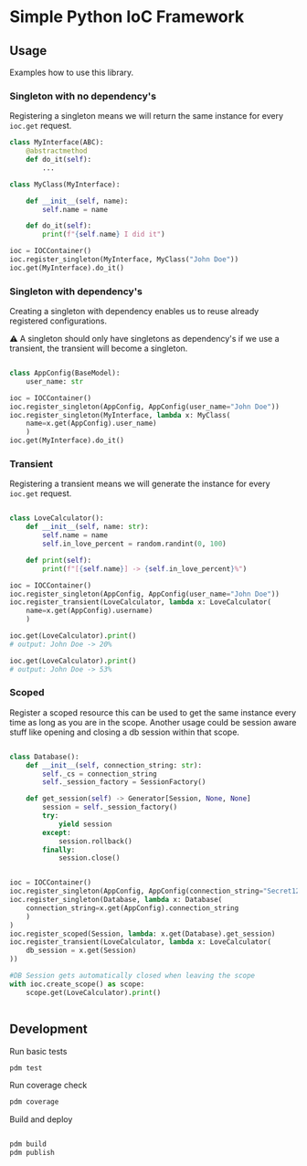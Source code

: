 # Simple Python IoC Framework

## Usage

Examples how to use this library.

### Singleton with no dependency's

Registering a singleton means we will return the same instance
for every `ioc.get` request.

```PYTHON
class MyInterface(ABC):
    @abstractmethod
    def do_it(self):
        ...

class MyClass(MyInterface):

    def __init__(self, name):
        self.name = name

    def do_it(self):
        print(f"{self.name} I did it")

ioc = IOCContainer()
ioc.register_singleton(MyInterface, MyClass("John Doe"))
ioc.get(MyInterface).do_it()
```

### Singleton with dependency's

Creating a singleton with dependency enables us to reuse already registered configurations.

⚠️ A singleton should only have singletons as dependency's if we use a transient, the transient will become a singleton.

```PYTHON

class AppConfig(BaseModel):
    user_name: str

ioc = IOCContainer()
ioc.register_singleton(AppConfig, AppConfig(user_name="John Doe"))
ioc.register_singleton(MyInterface, lambda x: MyClass(
    name=x.get(AppConfig).user_name)
    )
ioc.get(MyInterface).do_it()

```

### Transient

Registering a transient means we will generate the instance
for every `ioc.get` request.

```Python

class LoveCalculator():
    def __init__(self, name: str):
        self.name = name
        self.in_love_percent = random.randint(0, 100)

    def print(self):
        print(f"[{self.name}] -> {self.in_love_percent}%")

ioc = IOCContainer()
ioc.register_singleton(AppConfig, AppConfig(user_name="John Doe"))
ioc.register_transient(LoveCalculator, lambda x: LoveCalculator(
    name=x.get(AppConfig).username)
    )

ioc.get(LoveCalculator).print()
# output: John Doe -> 20%

ioc.get(LoveCalculator).print()
# output: John Doe -> 53%


```

### Scoped

Register a scoped resource this can be used to get the same instance every time as long as you are in the scope.
Another usage could be session aware stuff like opening and closing a db session within that scope.

```Python

class Database():
    def __init__(self, connection_string: str):
        self._cs = connection_string
        self._session_factory = SessionFactory()

    def get_session(self) -> Generator[Session, None, None]
        session = self._session_factory()
        try:
            yield session
        except:
            session.rollback()
        finally:
            session.close()


ioc = IOCContainer()
ioc.register_singleton(AppConfig, AppConfig(connection_string="Secret123"))
ioc.register_singleton(Database, lambda x: Database(
    connection_string=x.get(AppConfig).connection_string
    )
)
ioc.register_scoped(Session, lambda: x.get(Database).get_session)
ioc.register_transient(LoveCalculator, lambda x: LoveCalculator(
    db_session = x.get(Session)
))

#DB Session gets automatically closed when leaving the scope 
with ioc.create_scope() as scope:
    scope.get(LoveCalculator).print()



```

## Development

Run basic tests

```BASH
pdm test
```

Run coverage check

```bash
pdm coverage
```

Build and deploy

```BASH

pdm build
pdm publish
```